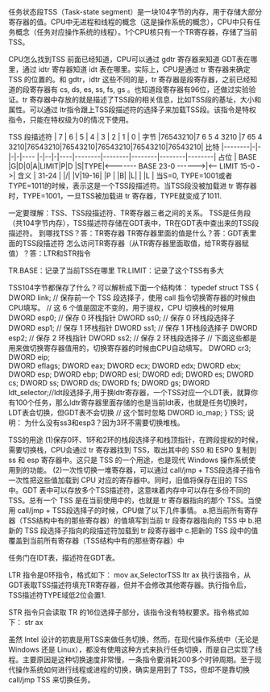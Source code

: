 任务状态段TSS（Task-state segment）是一块104字节的内存，用于存储大部分寄存器的值。CPU中无进程和线程的概念（这是操作系统的概念），CPU中只有任务概念（任务对应操作系统的线程）。1个CPU核只有一个TR寄存器，存储了当前TSS。

CPU怎么找到TSS
前面已经知道，CPU可以通过 gdtr 寄存器来知道 GDT表在哪里，通过 idtr 寄存器知道 idt 表在哪里。实际上，CPU是通过 tr 寄存器来确定 TSS 的位置的。和 gdtr，idtr 这些不同的是，tr 寄存器是段寄存器，之前已经知道的段寄存器有 cs, ds, es, ss, fs, gs 。也知道段寄存器有96位，还做过实验验证。tr 寄存器中存放的就是描述了TSS段的相关信息，比如TSS段的基址，大小和属性。可以通过 ltr指令跟上TSS段描述符的选择子来加载TSS段。该指令是特权指令，只能在特权级为0的情况下使用。

TSS 段描述符
|   7    |     6       |     5     |   4    |   3    |   2    |   1    |   0    |  字节
|76543210|7 6 5 4 3210 |7 65 4 3210|76543210|76543210|76543210|76543210|76543210|  比特
|--------|-|-|-|-|---- |-|--|-|----|--------|--------|--------|--------|--------|  占位
|  BASE  |G|D|0|A|LIMIT|P|D |S|TYPE|<------- BASE 23-0 ------>|<-- LIMIT 15-0 ->|  含义
|  31-24 | |/| |V|19-16| |P |
           |B| |L|     | |L |
当S=0, TYPE=1001或者TYPE=1011的时候，表示这是一个TSS段描述符。当TSS段没被加载进 tr 寄存器时，TYPE=1001，一旦TSS被加载进 tr 寄存器，TYPE就变成了1011.

一定要理解：TSS、TSS段描述符、TR寄存器三者之间的关系。
TSS是任务段（共104字节内存），TSS描述符存储在GDT表中，TR在GDT表中查出来的TSS段描述符。
到哪找TSS？答：TR寄存器
TR寄存器里面的值是什么？答：GDT表里面的TSS段描述符
怎么访问TR寄存器（从TR寄存器里面取值，给TR寄存器赋值）？答：LTR和STR指令

TR.BASE：记录了当前TSS在哪里
TR.LIMIT：记录了这个TSS有多大

TSS104字节都保存了什么？可以解析成下面一个结构体：
typedef struct TSS {
    DWORD link; // 保存前一个 TSS 段选择子，使用 call 指令切换寄存器的时候由CPU填写。
    // 这 6 个值是固定不变的，用于提权，CPU 切换栈的时候用
    DWORD esp0; // 保存 0 环栈指针
    DWORD ss0;  // 保存 0 环栈段选择子
    DWORD esp1; // 保存 1 环栈指针
    DWORD ss1;  // 保存 1 环栈段选择子
    DWORD esp2; // 保存 2 环栈指针
    DWORD ss2;  // 保存 2 环栈段选择子
    // 下面这些都是用来做切换寄存器值用的，切换寄存器的时候由CPU自动填写。
    DWORD cr3; 
    DWORD eip;  
    DWORD eflags;
    DWORD eax;
    DWORD ecx;
    DWORD edx;
    DWORD ebx;
    DWORD esp;
    DWORD ebp;
    DWORD esi;
    DWORD edi;
    DWORD es;
    DWORD cs;
    DWORD ss;
    DWORD ds;
    DWORD fs;
    DWORD gs;
    DWORD ldt_selector;//ldt段选择子,用于换ldtr寄存器，一个TSS对应一个LDT表，就算你有100个任务，那么ldtr寄存器里面存储的也是当前ldt表，也就是任务切换时，LDT表会切换，但GDT表不会切换
    // 这个暂时忽略
    DWORD io_map;
} TSS;
说明：
为什么没有ss3和esp3？因为3环不需要切换堆栈。

TSS的用途
(1)保存0环、1环和2环的栈段选择子和栈顶指针，在跨段提权的时候，需要切换栈，CPU会通过 tr 寄存器找到 TSS，取出其中的 SS0 和 ESP0 复制到 ss 和 esp 寄存器中。这只是 TSS 的一个用途，也是现代 Windows 操作系统使用到的功能。
(2)一次性切换一堆寄存器，可以通过 call/jmp + TSS段选择子指令一次性把这些值加载到 CPU 对应的寄存器中。同时，旧值将保存在旧的 TSS 中。GDT 表中可以存放多个TSS描述符，这意味着内存中可以存在多份不同的TSS。总有一个 TSS 是在当前使用中的，也就是 tr 寄存器指向的那个 TSS。当使用 call/jmp + TSS段选择子的时候，CPU做了以下几件事情。
a.把当前所有寄存器（TSS结构中有的那些寄存器）的值填写到当前 tr 段寄存器指向的 TSS 中
b.把新的 TSS 段选择子指向的段描述符加载到 tr 段寄存器中
c.把新的 TSS 段中的值覆盖到当前所有寄存器（TSS结构中有的那些寄存器）中

任务门在IDT表，描述符在GDT表。

LTR 指令是0环指令，格式如下：
mov ax,SelectorTSS
ltr ax
执行该指令，从GDT表取TSS描述符填充TR寄存器，但并不会修改其他寄存器。执行指令后，TSS描述符TYPE域低2位会置1.

STR 指令只会读取 TR 的16位选择子部分，该指令没有特权要求。指令格式如下：
str ax







虽然 Intel 设计的初衷是用TSS来做任务切换，然而，在现代操作系统中（无论是 Windows 还是 Linux），都没有使用这种方式来执行任务切换，而是自己实现了线程。主要原因是这种切换速度非常慢，一条指令要消耗200多个时钟周期。至于现代操作系统如何进行线程或进程的切换，确实是用到了 TSS，但却不是靠切换call/jmp TSS 来切换任务。
